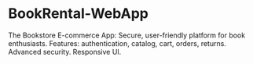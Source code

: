 # BookRental-WebApp
The Bookstore E-commerce App: Secure, user-friendly platform for book enthusiasts. Features: authentication, catalog, cart, orders, returns. Advanced security. Responsive UI.
